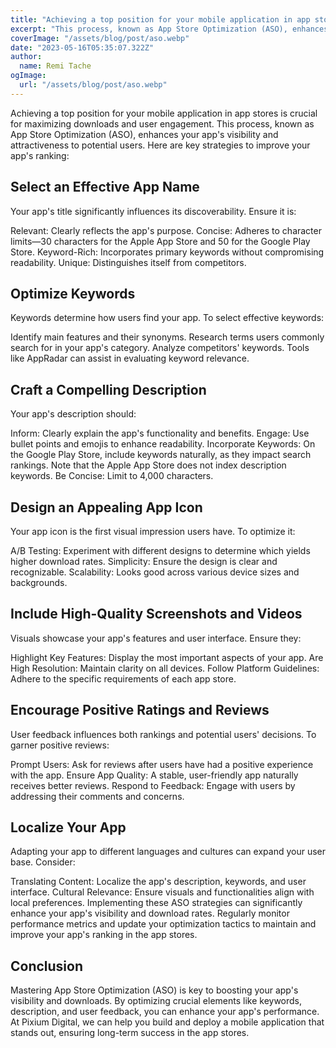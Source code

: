 ```yaml
---
title: "Achieving a top position for your mobile application in app stores"
excerpt: "This process, known as App Store Optimization (ASO), enhances your app's visibility and attractiveness to potential users."
coverImage: "/assets/blog/post/aso.webp"
date: "2023-05-16T05:35:07.322Z"
author:
  name: Remi Tache
ogImage:
  url: "/assets/blog/post/aso.webp"
---
```




Achieving a top position for your mobile application in app stores is crucial for maximizing downloads and user engagement. This process, known as App Store Optimization (ASO), enhances your app's visibility and attractiveness to potential users. Here are key strategies to improve your app's ranking:

## Select an Effective App Name

Your app's title significantly influences its discoverability. Ensure it is:

Relevant: Clearly reflects the app's purpose.
Concise: Adheres to character limits—30 characters for the Apple App Store and 50 for the Google Play Store.
Keyword-Rich: Incorporates primary keywords without compromising readability.
Unique: Distinguishes itself from competitors.

## Optimize Keywords

Keywords determine how users find your app. To select effective keywords:

Identify main features and their synonyms.
Research terms users commonly search for in your app's category.
Analyze competitors' keywords.
Tools like AppRadar can assist in evaluating keyword relevance.

## Craft a Compelling Description

Your app's description should:

Inform: Clearly explain the app's functionality and benefits.
Engage: Use bullet points and emojis to enhance readability.
Incorporate Keywords: On the Google Play Store, include keywords naturally, as they impact search rankings. Note that the Apple App Store does not index description keywords.
Be Concise: Limit to 4,000 characters.

## Design an Appealing App Icon

Your app icon is the first visual impression users have. To optimize it:

A/B Testing: Experiment with different designs to determine which yields higher download rates.
Simplicity: Ensure the design is clear and recognizable.
Scalability: Looks good across various device sizes and backgrounds.

## Include High-Quality Screenshots and Videos

Visuals showcase your app's features and user interface. Ensure they:

Highlight Key Features: Display the most important aspects of your app.
Are High Resolution: Maintain clarity on all devices.
Follow Platform Guidelines: Adhere to the specific requirements of each app store.

## Encourage Positive Ratings and Reviews

User feedback influences both rankings and potential users' decisions. To garner positive reviews:

Prompt Users: Ask for reviews after users have had a positive experience with the app.
Ensure App Quality: A stable, user-friendly app naturally receives better reviews.
Respond to Feedback: Engage with users by addressing their comments and concerns.

## Localize Your App

Adapting your app to different languages and cultures can expand your user base. Consider:

Translating Content: Localize the app's description, keywords, and user interface.
Cultural Relevance: Ensure visuals and functionalities align with local preferences.
Implementing these ASO strategies can significantly enhance your app's visibility and download rates. Regularly monitor performance metrics and update your optimization tactics to maintain and improve your app's ranking in the app stores.

## Conclusion

Mastering App Store Optimization (ASO) is key to boosting your app's visibility and downloads. By optimizing crucial elements like keywords, description, and user feedback, you can enhance your app's performance. At Pixium Digital, we can help you build and deploy a mobile application that stands out, ensuring long-term success in the app stores.